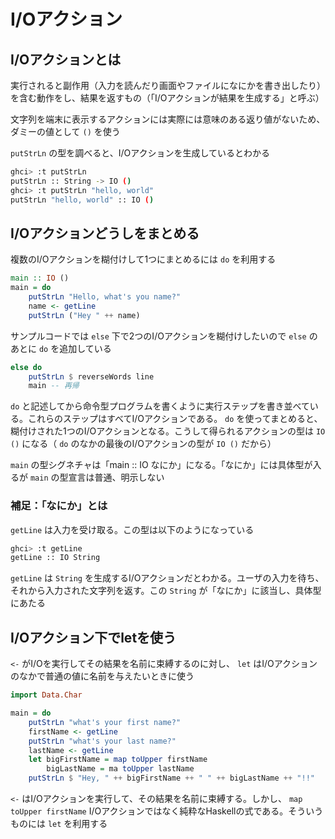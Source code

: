 # I/Oアクション

## I/Oアクションとは

実行されると副作用（入力を読んだり画面やファイルになにかを書き出したり）を含む動作をし、結果を返すもの（「I/Oアクションが結果を生成する」と呼ぶ）

文字列を端末に表示するアクションには実際には意味のある返り値がないため、ダミーの値として `()` を使う

`putStrLn` の型を調べると、I/Oアクションを生成しているとわかる

```sh
ghci> :t putStrLn
putStrLn :: String -> IO ()
ghci> :t putStrLn "hello, world"
putStrLn "hello, world" :: IO ()
```

## I/Oアクションどうしをまとめる

複数のI/Oアクションを糊付けして1つにまとめるには `do` を利用する

```hs
main :: IO ()
main = do
    putStrLn "Hello, what's you name?"
    name <- getLine
    putStrLn ("Hey " ++ name)
```

サンプルコードでは `else` 下で2つのI/Oアクションを糊付けしたいので `else` のあとに `do` を追加している

```hs
else do
    putStrLn $ reverseWords line
    main -- 再帰
```

`do` と記述してから命令型プログラムを書くように実行ステップを書き並べている。これらのステップはすべてI/Oアクションである。 `do` を使ってまとめると、糊付けされた1つのI/Oアクションとなる。こうして得られるアクションの型は `IO ()` になる（ `do` のなかの最後のI/Oアクションの型が `IO ()` だから）

`main` の型シグネチャは「main :: IO なにか」になる。「なにか」には具体型が入るが `main` の型宣言は普通、明示しない

### 補足：「なにか」とは

`getLine` は入力を受け取る。この型は以下のようになっている

```sh
ghci> :t getLine
getLine :: IO String
```

`getLine` は `String` を生成するI/Oアクションだとわかる。ユーザの入力を待ち、それから入力された文字列を返す。この `String` が「なにか」に該当し、具体型にあたる

## I/Oアクション下でletを使う

`<-` がI/Oを実行してその結果を名前に束縛するのに対し、 `let` はI/Oアクションのなかで普通の値に名前を与えたいときに使う

```hs
import Data.Char

main = do
    putStrLn "what's your first name?"
    firstName <- getLine
    putStrLn "what's your last name?"
    lastName <- getLine
    let bigFirstName = map toUpper firstName
        bigLastName = ma toUpper lastName
    putStrLn $ "Hey, " ++ bigFirstName ++ " " ++ bigLastName ++ "!!"
```

`<-` はI/Oアクションを実行して、その結果を名前に束縛する。しかし、 `map toUpper firstName` I/Oアクションではなく純粋なHaskellの式である。そういうものには `let` を利用する

